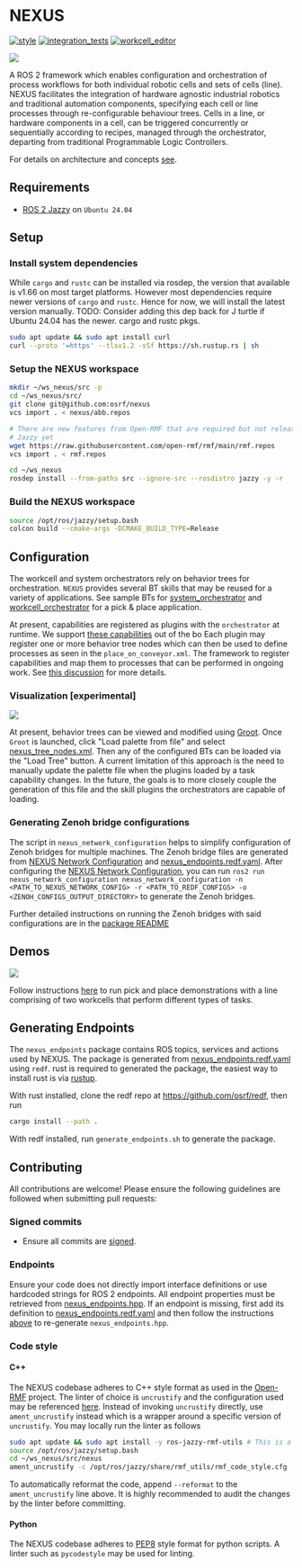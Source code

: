 # NEXUS
[![style](https://github.com/osrf/nexus/actions/workflows/style.yaml/badge.svg)](https://github.com/osrf/nexus/actions/workflows/style.yaml)
[![integration_tests](https://github.com/osrf/nexus/actions/workflows/nexus_integration_tests.yaml/badge.svg)](https://github.com/osrf/nexus/actions/workflows/nexus_integration_tests.yaml)
[![workcell_editor](https://github.com/osrf/nexus/actions/workflows/nexus_workcell_editor.yaml/badge.svg)](https://github.com/osrf/nexus/actions/workflows/nexus_workcell_editor.yaml)

![](./docs/media/nexus_architecture.png)

A ROS 2 framework which enables configuration and orchestration of process workflows for both individual robotic cells and sets of cells (line). NEXUS facilitates the integration of hardware agnostic industrial robotics and traditional automation components, specifying each cell or line processes through re-configurable behaviour trees. Cells in a line, or hardware components in a cell, can be triggered concurrently or sequentially according to recipes, managed through the orchestrator, departing from traditional Programmable Logic Controllers.

For details on architecture and concepts [see](./docs/concepts.md).

## Requirements
* [ROS 2 Jazzy](https://docs.ros.org/en/jazzy/Installation/Ubuntu-Install-Debians.html) on `Ubuntu 24.04`

## Setup

### Install system dependencies
While `cargo` and `rustc` can be installed via rosdep, the version that available is
v1.66 on most target platforms. However most dependencies require newer versions of `cargo` and `rustc`.
Hence for now, we will install the latest version manually.
TODO: Consider adding this dep back for J turtle if Ubuntu 24.04 has the newer.
cargo and rustc pkgs.

```bash
sudo apt update && sudo apt install curl
curl --proto '=https' --tlsv1.2 -sSf https://sh.rustup.rs | sh
```

### Setup the NEXUS workspace

```bash
mkdir ~/ws_nexus/src -p
cd ~/ws_nexus/src/
git clone git@github.com:osrf/nexus
vcs import . < nexus/abb.repos

# There are new features from Open-RMF that are required but not released into
# Jazzy yet
wget https://raw.githubusercontent.com/open-rmf/rmf/main/rmf.repos
vcs import . < rmf.repos

cd ~/ws_nexus
rosdep install --from-paths src --ignore-src --rosdistro jazzy -y -r
```

### Build the NEXUS workspace
```bash
source /opt/ros/jazzy/setup.bash
colcon build --cmake-args -DCMAKE_BUILD_TYPE=Release
```

## Configuration

The workcell and system orchestrators rely on behavior trees for orchestration. `NEXUS` provides several BT skills that may be reused for a variety of applications.
See sample BTs for [system_orchestrator](nexus_demos/config/system_orchestrator_bt.xml) and [workcell_orchestrator](nexus_demos/config/workcell_1_bts/place_on_conveyor.xml) for a pick & place application.

At present, capabilities are registered as plugins with the `orchestrator` at runtime.
We support [these capabilities](./nexus_capabilities/src/capabilities/plugins.xml) out of the bo
Each plugin may register one or more behavior tree nodes which can then be used to define processes as seen in the `place_on_conveyor.xml`.
The framework to register capabilities and map them to processes that can be performed in ongoing work. See [this discussion](https://github.com/osrf/nexus/discussions/32) for more details.

### Visualization [experimental]
![](./docs/media/bt_example.png)

At present, behavior trees can be viewed and modified using [Groot](https://github.com/BehaviorTree/Groot). Once `Groot` is launched, click "Load palette from file" and select [nexus_tree_nodes.xml](./nexus_tree_nodes.xml). Then any of the configured BTs can be loaded via the "Load Tree" button.
A current limitation of this approach is the need to manually update the palette file when the plugins loaded by a task capability changes. In the future, the goals is to more closely couple the generation of this file and the skill plugins the orchestrators are capable of loading.

### Generating Zenoh bridge configurations

The script in `nexus_network_configuration` helps to simplify configuration of Zenoh bridges for multiple machines. The Zenoh bridge files are generated from [NEXUS Network Configuration](nexus_demos/config/zenoh/nexus_network_config.yaml) and [nexus_endpoints.redf.yaml](./nexus_endpoints.redf.yaml). After configuring the [NEXUS Network Configuration](nexus_demos/config/zenoh/nexus_network_config.yaml), you can run `ros2 run nexus_network_configuration nexus_network_configuration -n <PATH_TO_NEXUS_NETWORK_CONFIG> -r <PATH_TO_REDF_CONFIGS> -o <ZENOH_CONFIGS_OUTPUT_DIRECTORY>` to generate the Zenoh bridges.

Further detailed instructions on running the Zenoh bridges with said configurations are in the [package README](nexus_network_configuration/README.md)

## Demos

![](./docs/media/nexus_demo.png)

Follow instructions [here](nexus_demos/README.md) to run pick and place demonstrations with a line comprising of two workcells that perform different types of tasks.

## Generating Endpoints

The `nexus_endpoints` package contains ROS topics, services and actions used by NEXUS. The package is generated from [nexus_endpoints.redf.yaml](./nexus_endpoints.redf.yaml) using `redf`. rust is required to generated the package, the easiest way to install rust is via [rustup](https://rustup.rs/).

With rust installed, clone the redf repo at https://github.com/osrf/redf, then run
```bash
cargo install --path .
```

With redf installed, run `generate_endpoints.sh` to generate the package.

## Contributing
All contributions are welcome! Please ensure the following guidelines are followed when submitting pull requests:

### Signed commits
* Ensure all commits are [signed](https://docs.github.com/en/authentication/managing-commit-signature-verification/signing-commits).

### Endpoints
Ensure your code does not directly import interface definitions or use hardcoded strings for ROS 2 endpoints.
All endpoint properties must be retrieved from [nexus_endpoints.hpp](nexus_endpoints/nexus_endpoints.hpp).
If an endpoint is missing, first add its definition to [nexus_endpoints.redf.yaml](./nexus_endpoints.redf.yaml) and then follow the instructions [above](#generating-endpoints) to re-generate `nexus_endpoints.hpp`.

### Code style
#### C++
The NEXUS codebase adheres to C++ style format as used in the [Open-RMF](https://github.com/open-rmf/rmf) project.
The linter of choice is `uncrustify` and the configuration used may be referenced [here](https://github.com/open-rmf/rmf_utils/blob/main/rmf_utils/test/format/rmf_code_style.cfg).
Instead of invoking `uncrustify` directly, use `ament_uncrustify` instead which is a wrapper around a specific version of `uncrustify`.
You may locally run the linter as follows
```bash
sudo apt update && sudo apt install -y ros-jazzy-rmf-utils # This is a one-time step
source /opt/ros/jazzy/setup.bash
cd ~/ws_nexus/src/nexus
ament_uncrustify -c /opt/ros/jazzy/share/rmf_utils/rmf_code_style.cfg . --language C++ --exclude nexus_endpoints/nexus_endpoints.hpp
```
To automatically reformat the code, append `--reformat` to the `ament_uncrustify` line above.
It is highly recommended to audit the changes by the linter before committing.

#### Python
The NEXUS codebase adheres to [PEP8](https://peps.python.org/pep-0008/) style format for python scripts.
A linter such as `pycodestyle` may be used for linting.
